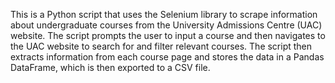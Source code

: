 This is a Python script that uses the Selenium library to scrape information about undergraduate courses from the University Admissions Centre (UAC) website. The script prompts the user to input a course and then navigates to the UAC website to search for and filter relevant courses. The script then extracts information from each course page and stores the data in a Pandas DataFrame, which is then exported to a CSV file.
